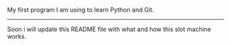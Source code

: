 My first program I am using to learn Python and Git.

----------------------------

Soon i will update this README file with what and how this slot machine works.

